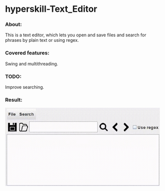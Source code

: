 # hyperskill-Text_Editor
### About:
This is a text editor, which lets you open and save files and search for phrases by plain text or using regex.

### Covered features:
Swing and multithreading.

### TODO:
Improve searching.

### Result:
![Usage](https://github.com/LukaLike/demo/blob/master/hyperskill-text_editor.gif)
